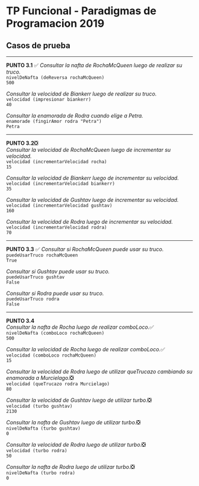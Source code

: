 TP Funcional - Paradigmas de Programacion 2019
==============================================

## Casos de prueba

----------------------------------------------
**PUNTO 3.1**  ✅
_Consultar la nafta de RochaMcQueen luego de realizar su truco._  
`nivelDeNafta (deReversa rochaMcQueen)`  
`500`  

_Consultar la velocidad de Biankerr luego de realizar su truco._  
`velocidad (impresionar biankerr)`  
`40`  

_Consultar la enamorada de Rodra cuando elige a Petra._  
`enamorade (fingirAmor rodra "Petra")`  
`Petra`  

----------------------------------------------
**PUNTO 3.2**❎  
_Consultar la velocidad de RochaMcQueen luego de incrementar su velocidad._  
`velocidad (incrementarVelocidad rocha)`  
`15`  

_Consultar la velocidad de Biankerr luego de incrementar su velocidad._  
`velocidad (incrementarVelocidad biankerr)`  
`35`  

_Consultar la velocidad de Gushtav luego de incrementar su velocidad._  
`velocidad (incrementarVelocidad gushtav)`   
`160`  

_Consultar la velocidad de Rodra luego de incrementar su velocidad._  
`velocidad (incrementarVelocidad rodra)`  
`70`  

----------------------------------------------
**PUNTO 3.3** ✅
_Consultar si RochaMcQueen puede usar su truco._  
`puedeUsarTruco rochaMcQueen`  
`True`  

_Consultar si Gushtav puede usar su truco._  
`puedeUsarTruco gushtav`  
`False`  

_Consultar si Rodra puede usar su truco._  
`puedeUsarTruco rodra`  
`False`  

----------------------------------------------
**PUNTO 3.4**  
_Consultar la nafta de Rocha luego de realizar comboLoco._✅  
`nivelDeNafta (comboLoco rochaMcQueen)`  
`500`  

_Consultar la velocidad de Rocha luego de realizar comboLoco._✅  
`velocidad (comboLoco rochaMcQueen)`  
`15`  

_Consultar la velocidad de Rodra luego de utilizar queTrucazo cambiando su enamorada a Murcielago._❎  
`velocidad (queTrucazo rodra Murcielago)`  
`80`  

_Consultar la velocidad de Gushtav luego de utilizar turbo._❎  
`velocidad (turbo gushtav)`  
`2130`  

_Consultar la nafta de Gushtav luego de utilizar turbo._❎  
`nivelDeNafta (turbo gushtav)`  
`0`  

_Consultar la velocidad de Rodra luego de utilizar turbo._❎  
`velocidad (turbo rodra)`  
`50`  

_Consultar la nafta de Rodra luego de utilizar turbo._❎  
`nivelDeNafta (turbo rodra)`  
`0`  

